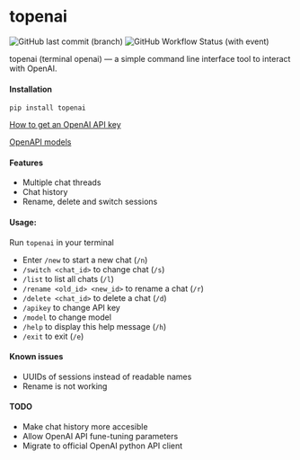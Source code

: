 # topenai
![GitHub last commit (branch)](https://img.shields.io/github/last-commit/vladzima/topenai/master) ![GitHub Workflow Status (with event)](https://img.shields.io/github/actions/workflow/status/vladzima/topenai/release.yml)

topenai (terminal openai) — a simple command line interface tool to interact with OpenAI.

#### Installation

`pip install topenai`

[How to get an OpenAI API key](https://help.openai.com/en/articles/4936850-where-do-i-find-my-api-key)


[OpenAPI models](https://platform.openai.com/docs/models)

#### Features

- Multiple chat threads
- Chat history
- Rename, delete and switch sessions


#### Usage:
Run `topenai` in your terminal

- Enter `/new` to start a new chat (`/n`)
- `/switch <chat_id>` to change chat (`/s`)
- `/list` to list all chats (`/l`)
- `/rename <old_id> <new_id>` to rename a chat (`/r`)
- `/delete <chat_id>` to delete a chat (`/d`)
- `/apikey` to change API key
- `/model` to change model
- `/help` to display this help message (`/h`)
- `/exit` to exit (`/e`)

#### Known issues
- UUIDs of sessions instead of readable names
- Rename is not working

#### TODO
- Make chat history more accesible
- Allow OpenAI API fune-tuning parameters
- Migrate to official OpenAI python API client